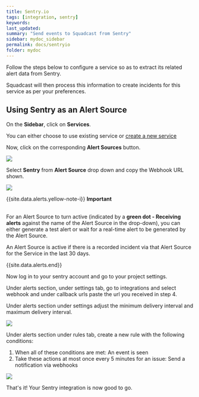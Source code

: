 ```yaml
---
title: Sentry.io
tags: [integration, sentry]
keywords: 
last_updated: 
summary: "Send events to Squadcast from Sentry"
sidebar: mydoc_sidebar
permalink: docs/sentryio
folder: mydoc
---
```


Follow the steps below to configure a service so as to extract its related alert data from Sentry.
 
Squadcast will then process this information to create incidents for this service as per your preferences.

## Using Sentry as an Alert Source

On the **Sidebar**, click on **Services**.

You can either choose to use existing service or [create a new service](adding-a-service-1)

Now, click on the corresponding **Alert Sources** button.

![](images/integration_1.png)

Select **Sentry** from  **Alert Source** drop down and copy the Webhook URL shown.

![](images/sentry_1.png)

{{site.data.alerts.yellow-note-i}}
<b>Important</b><br/><br/>
<p>For an Alert Source to turn active (indicated by a <b>green dot - Receiving alerts</b> against the name of the Alert Source in the drop-down), you can either generate a test alert or wait for a real-time alert to be generated by the Alert Source.</p>
<p>An Alert Source is active if there is a recorded incident via that Alert Source for the Service in the last 30 days.</p>
{{site.data.alerts.end}}

Now log in to your sentry account and go to your project settings.

Under alerts section, under settings tab, go to integrations and select webhook and under callback urls paste the url you received in step 4.

Under alerts section under settings adjust the minimum delivery interval and maximum delivery interval.

![](images/sentry_2.png)

Under alerts section under rules tab, create a new rule with the following conditions:

1. When all of these conditions are met: An event is seen
2. Take these actions at most once every 5 minutes for an issue: Send a notification via webhooks

![](images/sentry_3.png)

That's it! Your Sentry integration is now good to go.